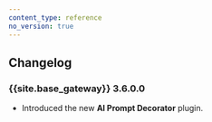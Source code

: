 ```yaml
---
content_type: reference
no_version: true
---
```


## Changelog

### {{site.base_gateway}} 3.6.0.0
* Introduced the new **AI Prompt Decorator** plugin.